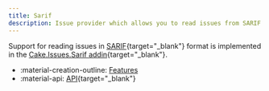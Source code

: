 ```yaml
---
title: Sarif
description: Issue provider which allows you to read issues from SARIF files.
---
```


Support for reading issues in [SARIF](https://sarifweb.azurewebsites.net/){target="_blank"} format
is implemented in the [Cake.Issues.Sarif addin](https://cakebuild.net/extensions/cake-issues-sarif/){target="_blank"}.

<div class="grid cards" markdown>

- :material-creation-outline: [Features](features.md)
- :material-api: [API](https://cakebuild.net/extensions/cake-issues-sarif){target="_blank"}

</div>
